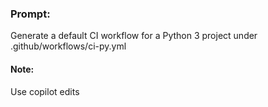 ### Prompt:
Generate a default CI workflow for a Python 3 project under .github/workflows/ci-py.yml 

#### Note: 
Use copilot edits